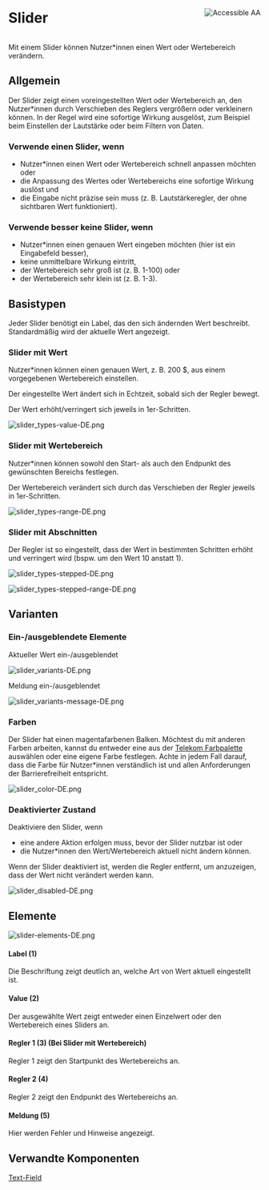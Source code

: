 <div style="display: inline-flex; align-items: center; justify-content: space-between; width: 100%;">
    <h1>Slider</h1>
    <img src="assets/aa.png" alt="Accessible AA" />
</div>

Mit einem Slider können Nutzer\*innen einen Wert oder Wertebereich verändern.

## Allgemein

Der Slider zeigt einen voreingestellten Wert oder Wertebereich an, den Nutzer\*innen durch Verschieben des Reglers vergrößern oder verkleinern können. In der Regel wird eine sofortige Wirkung ausgelöst, zum Beispiel beim Einstellen der Lautstärke oder beim Filtern von Daten.

### Verwende einen Slider, wenn

- Nutzer\*innen einen Wert oder Wertebereich schnell anpassen möchten oder
- die Anpassung des Wertes oder Wertebereichs eine sofortige Wirkung auslöst und
- die Eingabe nicht präzise sein muss (z. B. Lautstärkeregler, der ohne sichtbaren Wert funktioniert).

### Verwende besser keine Slider, wenn

- Nutzer\*innen einen genauen Wert eingeben möchten (hier ist ein Eingabefeld besser),
- keine unmittelbare Wirkung eintritt,
- der Wertebereich sehr groß ist (z. B. 1-100) oder
- der Wertebereich sehr klein ist (z. B. 1-3).

## Basistypen

Jeder Slider benötigt ein Label, das den sich ändernden Wert beschreibt. Standardmäßig wird der aktuelle Wert angezeigt.

### Slider mit Wert

Nutzer\*innen können einen genauen Wert, z. B. 200 \$, aus einem vorgegebenen Wertebereich einstellen.

Der eingestellte Wert ändert sich in Echtzeit, sobald sich der Regler bewegt.

Der Wert erhöht/verringert sich jeweils in 1er-Schritten.

![slider_types-value-DE.png](assets/3_components/slider/slider_types-value-DE.png)

### Slider mit Wertebereich

Nutzer\*innen können sowohl den Start- als auch den Endpunkt des gewünschten Bereichs festlegen.

Der Wertebereich verändert sich durch das Verschieben der Regler jeweils in 1er-Schritten.

![slider_types-range-DE.png](assets/3_components/slider/slider_types-range-DE.png)

### Slider mit Abschnitten

Der Regler ist so eingestellt, dass der Wert in bestimmten Schritten erhöht und verringert wird (bspw. um den Wert 10 anstatt 1).

![slider_types-stepped-DE.png](assets/3_components/slider/slider_types-stepped-DE.png)

![slider_types-stepped-range-DE.png](assets/3_components/slider/slider_types-stepped-range-DE.png)

## Varianten

### Ein-/ausgeblendete Elemente

Aktueller Wert ein-/ausgeblendet

![slider_variants-DE.png](assets/3_components/slider/slider_variants-DE.png)

Meldung ein-/ausgeblendet

![slider_variants-message-DE.png](assets/3_components/slider/slider_variants-message-DE.png)

### Farben

Der Slider hat einen magentafarbenen Balken. Möchtest du mit anderen Farben arbeiten, kannst du entweder eine aus der <a href="?path=/docs/guidelines-colors--page">Telekom Farbpalette</a> auswählen oder eine eigene Farbe festlegen. Achte in jedem Fall darauf, dass die Farbe für Nutzer\*innen verständlich ist und allen Anforderungen der Barrierefreiheit entspricht.

![slider_color-DE.png](assets/3_components/slider/slider_color-DE.png)

### Deaktivierter Zustand

Deaktiviere den Slider, wenn

- eine andere Aktion erfolgen muss, bevor der Slider nutzbar ist oder
- die Nutzer\*innen den Wert/Wertebereich aktuell nicht ändern können.

Wenn der Slider deaktiviert ist, werden die Regler entfernt, um anzuzeigen, dass der Wert nicht verändert werden kann.

![slider_disabled-DE.png](assets/3_components/slider/slider_disabled-DE.png)

## Elemente

![slider-elements-DE.png](assets/3_components/slider/slider-elements-DE.png)

#### Label (1)

Die Beschriftung zeigt deutlich an, welche Art von Wert aktuell eingestellt ist.

#### Value (2)

Der ausgewählte Wert zeigt entweder einen Einzelwert oder den Wertebereich eines Sliders an.

#### Regler 1 (3) (Bei Slider mit Wertebereich)

Regler 1 zeigt den Startpunkt des Wertebereichs an.

#### Regler 2 (4)

Regler 2 zeigt den Endpunkt des Wertebereichs an.

#### Meldung (5)

Hier werden Fehler und Hinweise angezeigt.

## Verwandte Komponenten

<a href="?path=/usage/components-text-field--standard">Text-Field</a>
